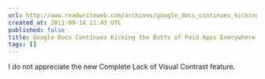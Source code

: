 ```yaml
---
url: http://www.readwriteweb.com/archives/google_docs_continues_kicking_the_butts_of_paid_ap.php
created_at: 2011-09-14 11:43 UTC
published: false
title: Google Docs Continues Kicking the Butts of Paid Apps Everywhere
tags: []
---
```


I do not appreciate the new Complete Lack of Visual Contrast feature.
